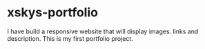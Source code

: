 # xskys-portfolio
 I have build a responsive website that will display images. links and description. This is my first portfolio project.  
